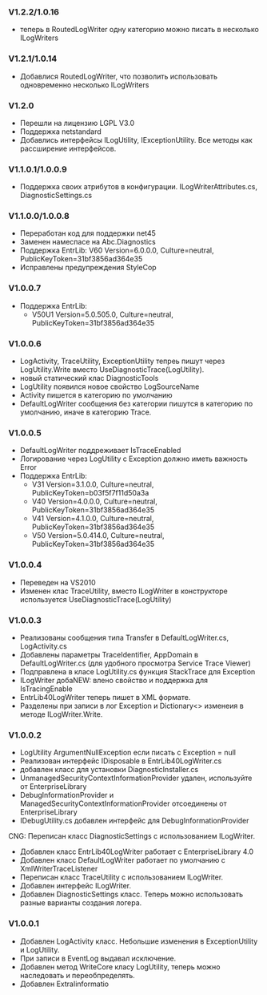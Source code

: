 ﻿### V1.2.2/1.0.16
* теперь в RoutedLogWriter одну категорию можно писать в несколько ILogWriters

### V1.2.1/1.0.14
* Добавлися RoutedLogWriter, что позволить использовать одновременно несколько ILogWriters

### V1.2.0
* Перешли на лицензию LGPL V3.0
* Поддержка netstandard
* Добавлись интерфейсы ILogUtility, IExceptionUtility. Все методы как рассширение интерфейсов.

### V1.1.0.1/1.0.0.9 
* Поддержка своих атрибутов в конфигурации. ILogWriterAttributes.cs, DiagnosticSettings.cs

### V1.1.0.0/1.0.0.8 
* Переработан код для поддержки net45
* Заменен намеспасе на Abc.Diagnostics
* Поддержка EntrLib:
		V60	Version=6.0.0.0, Culture=neutral, PublicKeyToken=31bf3856ad364e35
* Исправлены предупреждения StyleCop

### V1.0.0.7
* Поддержка EntrLib:
  * V50U1	Version=5.0.505.0, Culture=neutral, PublicKeyToken=31bf3856ad364e35

### V1.0.0.6
* LogActivity, TraceUtility, ExceptionUtility тепреь пишут через LogUtility.Write вместо UseDiagnosticTrace(LogUtility).
* новый статический клас DiagnosticTools
* LogUtility появился новое свойство LogSourceName
* Activity пишется в категорию по умолчанию
* DefaultLogWriter сообщения без категории пишутся в категорию по умолчанию, иначе в категорию Trace.

### V1.0.0.5
* DefaultLogWriter поддреживает IsTraceEnabled
* Логирование через LogUtility с Exception должно иметь важность Error
* Поддержка EntrLib:
  * V31	Version=3.1.0.0, Culture=neutral, PublicKeyToken=b03f5f7f11d50a3a
  * V40	Version=4.0.0.0, Culture=neutral, PublicKeyToken=31bf3856ad364e35
  * V41	Version=4.1.0.0, Culture=neutral, PublicKeyToken=31bf3856ad364e35
  * V50	Version=5.0.414.0, Culture=neutral, PublicKeyToken=31bf3856ad364e35

### V1.0.0.4
* Переведен на VS2010
* Изменен клас TraceUtility, вместо ILogWriter в конструкторе используется UseDiagnosticTrace(LogUtility)

### V1.0.0.3
* Реализованы сообщения типа Transfer в DefaultLogWriter.cs, LogActivity.cs
* Добавлены параметры TraceIdentifier, AppDomain в DefaultLogWriter.cs (для удобного просмотра Service Trace Viewer)
* Подправлена в класе LogUtility.cs функция StackTrace для Exception
* ILogWriter добаNEW:	влено свойство и поддержка для IsTracingEnable
* EntrLib40LogWriter теперь пишет в XML формате.
* Разделены при записи в лог Exception и Dictionary<> изменеия в методе ILogWriter.Write.

### V1.0.0.2
* LogUtility ArgumentNullException если писать c Exception = null
* Реализован интерфейс IDisposable в EntrLib40LogWriter.cs
* добавлен класс для установки DiagnosticInstaller.cs
* UnmanagedSecurityContextInformationProvider удален, используйте от EnterpriseLibrary
* DebugInformationProvider и ManagedSecurityContextInformationProvider отсоединены от EnterpriseLibrary
* IDebugUtility.cs добавлен интерфейс для DebugInformationProvider

CNG:	Переписан класс DiagnosticSettings с использованием ILogWriter.
* Добавлен класс EntrLib40LogWriter работает c EnterpriseLibrary 4.0
* Добавлен класс DefaultLogWriter работает по умолчанию с XmlWriterTraceListener
* Переписан класс TraceUtility с использованием ILogWriter.
* Добавлен интерфейс ILogWriter.
* Добавлен DiagnosticSettings класс. Теперь можно использовать разные варианты создания логера.

### V1.0.0.1
* Добавлен LogActivity класс. Небольшие изменения в ExceptionUtility и LogUtility.
* При записи в EventLog выдавал исключение.
* Добавлен метод WriteCore класу LogUtility, теперь можно наследовать и переобпределять.
* Добавлен ExtraIinformatio
